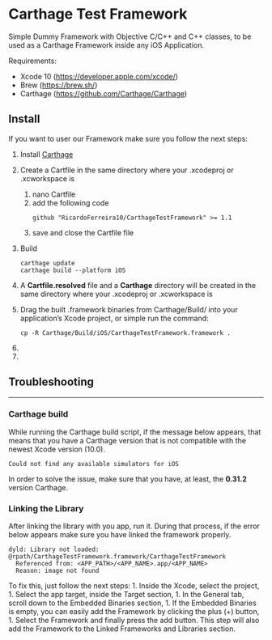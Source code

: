 # Carthage Test Framework

Simple Dummy Framework with Objective C/C++ and C++ classes, to be used as a Carthage Framework inside any iOS Application.

Requirements:
- Xcode 10 (https://developer.apple.com/xcode/)
- Brew (https://brew.sh/)
- Carthage (https://github.com/Carthage/Carthage)

## Install

If you want to user our Framework make sure you follow the next steps:
1. Install [Carthage](https://github.com/Carthage/Carthage#installing-carthage) 
1. Create a Cartfile in the same directory where your .xcodeproj or .xcworkspace is
    1. nano Cartfile
    1. add the following code
        ```
        github "RicardoFerreira10/CarthageTestFramework" >= 1.1
        ```
     1. save and close the Cartfile file
1. Build 
    ```
    carthage update
    carthage build --platform iOS
    ```
1. A **Cartfile.resolved** file and a **Carthage** directory will be created in the same directory where your .xcodeproj or .xcworkspace is

1. Drag the built .framework binaries from Carthage/Build/<platform> into your application’s Xcode project, or simple run the command:
    ```
    cp -R Carthage/Build/iOS/CarthageTestFramework.framework .
    ```
1. 
1. 
    
## Troubleshooting
-----

### Carthage build

While running the Carthage build script, if the message below appears, that means that you have a Carthage version that is not compatible with the newest Xcode version (10.0).
```
Could not find any available simulators for iOS
```
In order to solve the issue, make sure that you have, at least, the **0.31.2** version Carthage.

### Linking the Library
After linking the library with you app, run it. During that process, if the error below appears make sure you have linked the framework properly.
```
dyld: Library not loaded: @rpath/CarthageTestFramework.framework/CarthageTestFramework
  Referenced from: <APP_PATH>/<APP_NAME>.app/<APP_NAME>
  Reason: image not found
```
To fix this, just follow the next steps:
    1. Inside the Xcode, select the project,
    1. Select the app target, inside the Target section,
    1. In the General tab, scroll down to the Embedded Binaries section,
    1. If the Embedded Binaries is empty, you can easily add the Framework by clicking the plus (+) button,
    1. Select the Framework and finally press the add button. This step will also add the Framework to the Linked Frameworks and Libraries section. 


